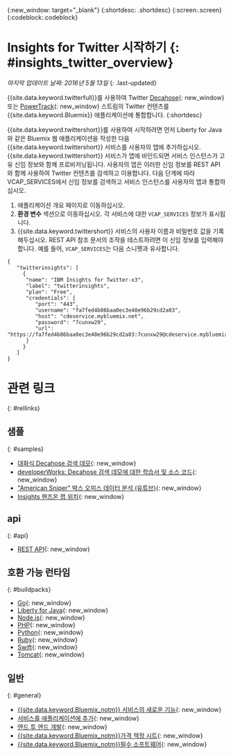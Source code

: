 {:new_window: target="_blank"}
{:shortdesc: .shortdesc}
{:screen:.screen}
{:codeblock:.codeblock}

# Insights for Twitter 시작하기 {: #insights_twitter_overview}

*마지막 업데이트 날짜: 2016년 5월 13일*
{: .last-updated}

{{site.data.keyword.twitterfull}}를 사용하여 Twitter [Decahose](http://support.gnip.com/apis/firehose/overview.html){: new_window} 또는 [PowerTrack](http://support.gnip.com/apis/powertrack/overview.html){: new_window} 스트림의 Twitter 컨텐츠를 {{site.data.keyword.Bluemix}} 애플리케이션에 통합합니다.
{:shortdesc}

{{site.data.keyword.twittershort}}를 사용하여 시작하려면 먼저 Liberty for Java와 같은 Bluemix 웹 애플리케이션을 작성한 다음 {{site.data.keyword.twittershort}} 서비스를 사용자의 앱에 추가하십시오. {{site.data.keyword.twittershort}} 서비스가 앱에 바인드되면 서비스 인스턴스가 고유 신임 정보와 함께 프로비저닝됩니다. 사용자의 앱은 이러한 신임 정보를 REST API와 함께 사용하여 Twitter 컨텐츠를 검색하고 이용합니다. 다음 단계에 따라 VCAP_SERVICES에서 신임 정보를 검색하고 서비스 인스턴스를 사용자의 앱과 통합하십시오. 

1. 애플리케이션 개요 페이지로 이동하십시오. 
2. **환경 변수** 섹션으로 이동하십시오. 각 서비스에 대한 `VCAP_SERVICES` 정보가 표시됩니다.
3. {{site.data.keyword.twittershort}} 서비스의 사용자 이름과 비밀번호 값을 기록해두십시오. REST API 참조 문서의 조작을 테스트하려면 이 신임 정보를 입력해야 합니다. 예를 들어, `VCAP_SERVICES`는 다음 스니펫과 유사합니다. 

```
{  
   "twitterinsights": [    
     {      
      "name": "IBM Insights for Twitter-x3",
      "label": "twitterinsights",
      "plan": "Free",
      "credentials": {
         "port": "443",
         "username": "fa7fed4b86baa0ec3e48e96b29cd2a03",
         "host": "cdeservice.mybluemix.net",
         "password": "7cunxw29",
         "url": "https://fa7fed4b86baa0ec3e48e96b29cd2a03:7cunxw29@cdeservice.mybluemix.net"
      }
     }  
   ]
}
```

<!--
## Adding Insights for Twitter to your application {: #adding_twitter}

The following instructions guide you through the process of creating an application, binding the application to the {{site.data.keyword.twittershort}} service, and retrieving the service credentials to interact with REST API operations in the provided API reference documentation.

### Create an application
For demonstration purposes, you'll create an application using the Liberty for Java&trade;  runtime, but the general process described below can be applied to other runtimes. If you don't have an existing application, click **CREATE AN APP** in the dashboard. When asked to confirm the type of app, click **WEB**.

1. Open the **Catalog** menu.
2. From the **Runtimes** section, click **Liberty for Java**.
3. Click **Create**.
4. In the **App Name** field, specify the name of your app.
5. Click **Finish**. Wait for your application to provision.

### Add the Insights for Twitter service
Follow these steps to add the {{site.data.keyword.twittershort}} service to your app.

1. Open the **Catalog** menu.
2. From the **Data & Analytics** section, click the {{site.data.keyword.twittershort}} tile.
3. In the **App** field, select the name of your app.
4. Click **Create**.
5. When prompted, click **Restage** to restart your application.
-->

# 관련 링크
{: #rellinks}
## 샘플
{: #samples}
* [대화식 Decahose 검색 데모](https://cdetestapp.mybluemix.net/){: new_window}
* [developerWorks: Decahose 검색 데모에 대한 학습서 및 소스 코드](http://www.ibm.com/developerworks/cloud/library/cl-twitter-search-insights-bluemix-trs/index.html){: new_window}
* ["American Sniper" 박스 오피스 데이터 분석 (유튜브)](https://www.youtube.com/watch?v=Gfk5quglXvI){: new_window}
* [Insights 핸즈온 랩 위치](https://github.com/IBM-Bluemix/places-insights-lab){: new_window}

## api
{: #api}
* [REST API](https://cdeservice.{APPDomain}/rest-api/){: new_window}

## 호환 가능 런타임 
{: #buildpacks}
* [Go](https://console.{DomainName}/docs/runtimes/go/index.html){: new_window}
* [Liberty for Java](https://console.{DomainName}/docs/runtimes/liberty/index.html){: new_window}
* [Node.js](https://console.{DomainName}/docs/runtimes/nodejs/index.html){: new_window}
* [PHP](https://console.{DomainName}/docs/runtimes/php/index.html){: new_window}
* [Python](https://console.{DomainName}/docs/runtimes/python/index.html){: new_window}
* [Ruby](https://console.{DomainName}/docs/runtimes/ruby/index.html){: new_window}
* [Swift](https://console.{DomainName}/docs/runtimes/swift/index.html){: new_window}
* [Tomcat](https://console.{DomainName}/docs/runtimes/tomcat/index.html){: new_window}

## 일반
{: #general}
* [{{site.data.keyword.Bluemix_notm}} 서비스의 새로운 기능](http://www.ng.bluemix.net/docs/whatsnew/index.html#services_category){: new_window}
* [서비스를 애플리케이션에 추가](../reqnsi.html){: new_window}
* [엔드 투 엔드 개발](https://console.{DomainName}/docs/cfapps/ee.html){: new_window}
* [{{site.data.keyword.Bluemix_notm}}가격 책정 시트](https://console.{DomainName}/pricing/){: new_window}
* [{{site.data.keyword.Bluemix_notm}}필수 소프트웨어](https://developer.ibm.com/bluemix/support/#prereqs){: new_window}

